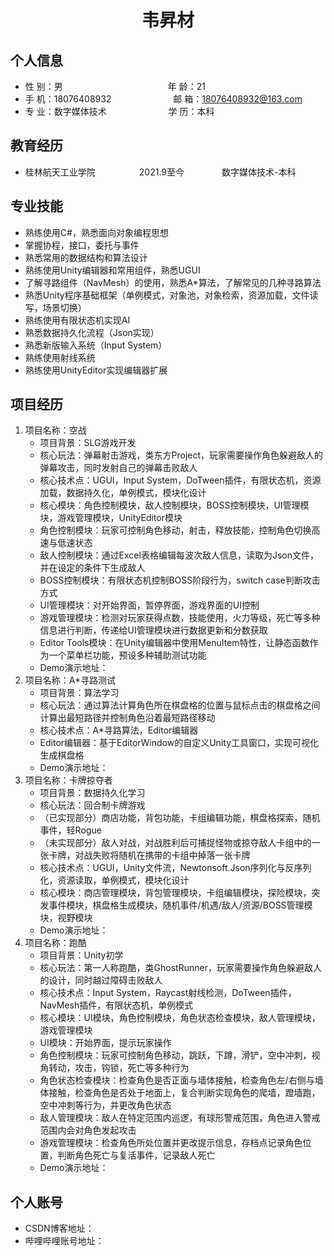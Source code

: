  <center>
     <h1>韦昇材</h1>
 </center>

## 个人信息

* 性 别：男&emsp;&emsp;&emsp;&emsp;&emsp;&emsp;&emsp;&emsp;&emsp;&emsp;&emsp;&emsp;年 龄：21
* 手 机：18076408932 &emsp;&emsp;&emsp;&emsp;&emsp;&emsp;&ensp;  邮 箱：18076408932@163.com
* 专 业：数字媒体技术 &emsp;&emsp;&emsp;&emsp;&emsp;&emsp; &ensp;学 历：本科

## 教育经历

* 桂林航天工业学院&emsp;&emsp;&emsp;&emsp;&emsp;2021.9至今&emsp;&emsp;&emsp;&emsp; 数字媒体技术-本科

## 专业技能

* 熟练使用C#，熟悉面向对象编程思想
* 掌握协程，接口，委托与事件
* 熟悉常用的数据结构和算法设计
* 熟练使用Unity编辑器和常用组件，熟悉UGUI
* 了解寻路组件（NavMesh）的使用，熟悉A*算法，了解常见的几种寻路算法
* 熟悉Unity程序基础框架（单例模式，对象池，对象检索，资源加载，文件读写，场景切换）
* 熟练使用有限状态机实现AI
* 熟悉数据持久化流程（Json实现）
* 熟悉新版输入系统（Input System）
* 熟练使用射线系统
* 熟练使用UnityEditor实现编辑器扩展

## 项目经历

1. 项目名称：空战
    * 项目背景：SLG游戏开发
    * 核心玩法：弹幕射击游戏，类东方Project，玩家需要操作角色躲避敌人的弹幕攻击，同时发射自己的弹幕击败敌人
    * 核心技术点：UGUI，Input System，DoTween插件，有限状态机，资源加载，数据持久化，单例模式，模块化设计
    * 核心模块：角色控制模块，敌人控制模块，BOSS控制模块，UI管理模块，游戏管理模块，UnityEditor模块
    * 角色控制模块：玩家可控制角色移动，射击，释放技能，控制角色切换高速与低速状态
    * 敌人控制模块：通过Excel表格编辑每波次敌人信息，读取为Json文件，并在设定的条件下生成敌人
    * BOSS控制模块：有限状态机控制BOSS阶段行为，switch case判断攻击方式
    * UI管理模块：对开始界面，暂停界面，游戏界面的UI控制
    * 游戏管理模块：检测对玩家获得点数，技能使用，火力等级，死亡等多种信息进行判断，传递给UI管理模块进行数据更新和分数获取
    * Editor Tools模块：在Unity编辑器中使用MenuItem特性，让静态函数作为一个菜单栏功能，预设多种辅助测试功能
    * Demo演示地址：
2. 项目名称：A*寻路测试
    * 项目背景：算法学习
    * 核心玩法：通过算法计算角色所在棋盘格的位置与鼠标点击的棋盘格之间计算出最短路径并控制角色沿着最短路径移动
    * 核心技术点：A*寻路算法，Editor编辑器
    * Editor编辑器：基于EditorWindow的自定义Unity工具窗口，实现可视化生成棋盘格
    * Demo演示地址：
3. 项目名称：卡牌掠夺者
    * 项目背景：数据持久化学习
    * 核心玩法：回合制卡牌游戏
    * （已实现部分）商店功能，背包功能，卡组编辑功能，棋盘格探索，随机事件，轻Rogue
    * （未实现部分）敌人对战，对战胜利后可捕捉怪物或掠夺敌人卡组中的一张卡牌，对战失败将随机在携带的卡组中掉落一张卡牌
    * 核心技术点：UGUI，Unity文件流，Newtonsoft.Json序列化与反序列化，资源读取，单例模式，模块化设计
    * 核心模块：商店管理模块，背包管理模块，卡组编辑模块，探险模块，突发事件模块，棋盘格生成模块，随机事件/机遇/敌人/资源/BOSS管理模块，视野模块
    * Demo演示地址：
4. 项目名称：跑酷
    * 项目背景：Unity初学
    * 核心玩法：第一人称跑酷，类GhostRunner，玩家需要操作角色躲避敌人的设计，同时越过障碍击败敌人
    * 核心技术点：Input System，Raycast射线检测，DoTween插件，NavMesh插件，有限状态机，单例模式
    * 核心模块：UI模块，角色控制模块，角色状态检查模块，敌人管理模块，游戏管理模块
    * UI模块：开始界面，提示玩家操作
    * 角色控制模块：玩家可控制角色移动，跳跃，下蹲，滑铲，空中冲刺，视角转动，攻击，钩锁，死亡等多种行为
    * 角色状态检查模块：检查角色是否正面与墙体接触，检查角色左/右侧与墙体接触，检查角色是否处于地面上，复合判断实现角色的爬墙，蹬墙跑，空中冲刺等行为，并更改角色状态
    * 敌人管理模块：敌人在特定范围内巡逻，有球形警戒范围，角色进入警戒范围内会对角色发起攻击
    * 游戏管理模块：检查角色所处位置并更改提示信息，存档点记录角色位置，判断角色死亡与复活事件，记录敌人死亡
    * Demo演示地址：

## 个人账号
* CSDN博客地址：
* 哔哩哔哩账号地址：
